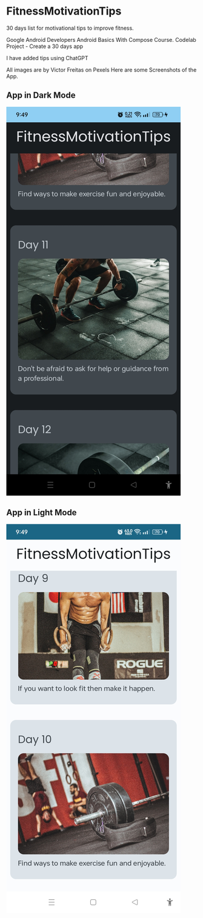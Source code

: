 # FitnessMotivationTips
30 days list for motivational tips to  improve fitness.

Google Android Developers Android Basics With Compose Course.
Codelab Project - Create a 30 days app

I have added tips using ChatGPT

All images are by Victor Freitas on Pexels
Here are some Screenshots of the App.
## App in Dark Mode
![img.png](img.png)


## App in Light Mode
![img_1.png](img_1.png)